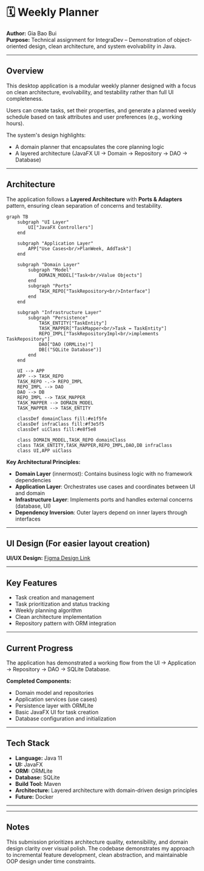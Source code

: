 # 🗓️ Weekly Planner

**Author:** Gia Bao Bui  
**Purpose:** Technical assignment for IntegraDev – Demonstration of object-oriented design, clean architecture, and system evolvability in Java.

---

## Overview

This desktop application is a modular weekly planner designed with a focus on clean architecture, evolvability, and testability rather than full UI completeness.

Users can create tasks, set their properties, and generate a planned weekly schedule based on task attributes and user preferences (e.g., working hours).

The system's design highlights:

- A domain planner that encapsulates the core planning logic
- A layered architecture (JavaFX UI → Domain → Repository → DAO → Database)

---

## Architecture

The application follows a **Layered Architecture** with **Ports & Adapters** pattern, ensuring clean separation of concerns and testability.

```mermaid
graph TB
    subgraph "UI Layer"
        UI["JavaFX Controllers"]
    end
    
    subgraph "Application Layer"
        APP["Use Cases<br/>PlanWeek, AddTask"]
    end
    
    subgraph "Domain Layer"
        subgraph "Model"
            DOMAIN_MODEL["Task<br/>Value Objects"]
        end
        subgraph "Ports"
            TASK_REPO["TaskRepository<br/>Interface"]
        end
    end
    
    subgraph "Infrastructure Layer"
        subgraph "Persistence"
            TASK_ENTITY["TaskEntity"]
            TASK_MAPPER["TaskMapper<br/>Task ↔ TaskEntity"]
            REPO_IMPL["TaskRepositoryImpl<br/>implements TaskRepository"]
            DAO["DAO (ORMLite)"]
            DB[("SQLite Database")]
        end
    end
    
    UI --> APP
    APP --> TASK_REPO
    TASK_REPO -.-> REPO_IMPL
    REPO_IMPL --> DAO
    DAO --> DB
    REPO_IMPL --> TASK_MAPPER
    TASK_MAPPER --> DOMAIN_MODEL
    TASK_MAPPER --> TASK_ENTITY
    
    classDef domainClass fill:#e1f5fe
    classDef infraClass fill:#f3e5f5
    classDef uiClass fill:#e8f5e8
    
    class DOMAIN_MODEL,TASK_REPO domainClass
    class TASK_ENTITY,TASK_MAPPER,REPO_IMPL,DAO,DB infraClass
    class UI,APP uiClass
```

**Key Architectural Principles:**

- **Domain Layer** (innermost): Contains business logic with no framework dependencies
- **Application Layer**: Orchestrates use cases and coordinates between UI and domain
- **Infrastructure Layer**: Implements ports and handles external concerns (database, UI)
- **Dependency Inversion**: Outer layers depend on inner layers through interfaces

---

## UI Design (For easier layout creation)

**UI/UX Design:** [Figma Design Link](https://www.figma.com/design/uctfbOuwrb6pDweWiQjaAN/Weekly-Planner?node-id=0-1&t=Hz5tYzjscCOHr4oB-1)

---

## Key Features

- Task creation and management
- Task prioritization and status tracking
- Weekly planning algorithm
- Clean architecture implementation
- Repository pattern with ORM integration

---

## Current Progress

The application has demonstrated a working flow from the UI → Application → Repository → DAO → SQLite Database.

**Completed Components:**

- Domain model and repositories
- Application services (use cases)
- Persistence layer with ORMLite
- Basic JavaFX UI for task creation
- Database configuration and initialization

---

## Tech Stack

- **Language:** Java 11
- **UI:** JavaFX
- **ORM:** ORMLite
- **Database:** SQLite
- **Build Tool:** Maven
- **Architecture:** Layered architecture with domain-driven design principles
- **Future:** Docker

---

---

## Notes

This submission prioritizes architecture quality, extensibility, and domain design clarity over visual polish. The codebase demonstrates my approach to incremental feature development, clean abstraction, and maintainable OOP design under time constraints.
